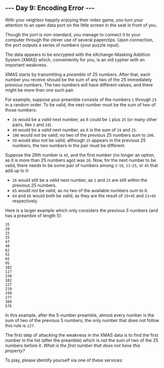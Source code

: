 <article class="day-desc"><h2>--- Day 9: Encoding Error ---</h2><p>With your neighbor happily enjoying their video game, you turn your attention to an open data port on the little screen in the seat in front of you.</p>
<p>Though the port is non-standard, you manage to connect it to your computer through the clever use of several paperclips. Upon connection, the port outputs a series of numbers (your puzzle input).</p>
<p>The data appears to be encrypted with the eXchange-Masking Addition System (<span title="No relation.">XMAS</span>) which, conveniently for you, is an old cypher with an important weakness.</p>
<p>XMAS starts by transmitting a <em>preamble</em> of 25 numbers. After that, each number you receive should be the sum of any two of the 25 immediately previous numbers. The two numbers will have different values, and there might be more than one such pair.</p>
<p>For example, suppose your preamble consists of the numbers <code>1</code> through <code>25</code> in a random order. To be valid, the next number must be the sum of two of those numbers:</p>
<ul>
<li><code>26</code> would be a <em>valid</em> next number, as it could be <code>1</code> plus <code>25</code> (or many other pairs, like <code>2</code> and <code>24</code>).</li>
<li><code>49</code> would be a <em>valid</em> next number, as it is the sum of <code>24</code> and <code>25</code>.</li>
<li><code>100</code> would <em>not</em> be valid; no two of the previous 25 numbers sum to <code>100</code>.</li>
<li><code>50</code> would also <em>not</em> be valid; although <code>25</code> appears in the previous 25 numbers, the two numbers in the pair must be different.</li>
</ul>
<p>Suppose the 26th number is <code>45</code>, and the first number (no longer an option, as it is more than 25 numbers ago) was <code>20</code>. Now, for the next number to be valid, there needs to be some pair of numbers among <code>1</code>-<code>19</code>, <code>21</code>-<code>25</code>, or <code>45</code> that add up to it:</p>
<ul>
<li><code>26</code> would still be a <em>valid</em> next number, as <code>1</code> and <code>25</code> are still within the previous 25 numbers.</li>
<li><code>65</code> would <em>not</em> be valid, as no two of the available numbers sum to it.</li>
<li><code>64</code> and <code>66</code> would both be <em>valid</em>, as they are the result of <code>19+45</code> and <code>21+45</code> respectively.</li>
</ul>
<p>Here is a larger example which only considers the previous <em>5</em> numbers (and has a preamble of length 5):</p>
<pre><code>35
20
15
25
47
40
62
55
65
95
102
117
150
182
127
219
299
277
309
576
</code></pre>
<p>In this example, after the 5-number preamble, almost every number is the sum of two of the previous 5 numbers; the only number that does not follow this rule is <em><code>127</code></em>.</p>
<p>The first step of attacking the weakness in the XMAS data is to find the first number in the list (after the preamble) which is <em>not</em> the sum of two of the 25 numbers before it. <em>What is the first number that does not have this property?</em></p>
</article>
<p>To play, please identify yourself via one of these services:</p>
